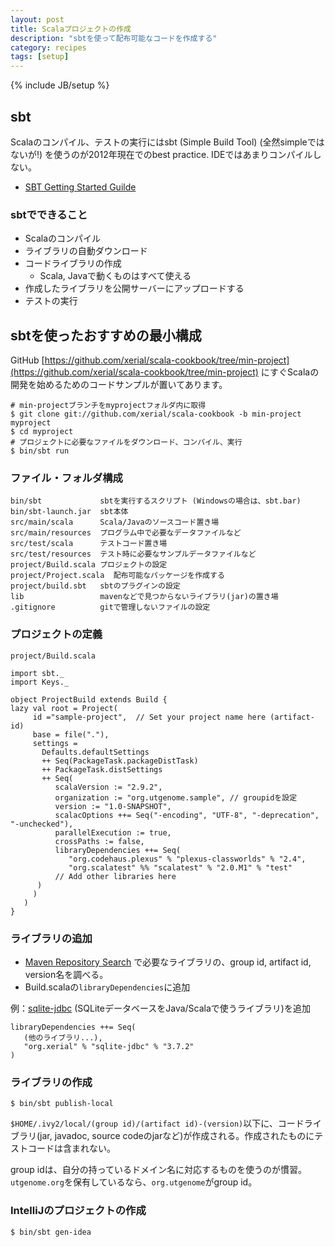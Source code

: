 ```yaml
---
layout: post
title: Scalaプロジェクトの作成
description: "sbtを使って配布可能なコードを作成する"
category: recipes
tags: [setup]
---
```

{% include JB/setup %}

## sbt

Scalaのコンパイル、テストの実行にはsbt (Simple Build Tool) (全然simpleではないが!) を使うのが2012年現在でのbest practice. IDEではあまりコンパイルしない。

* [SBT Getting Started Guilde](https://github.com/harrah/xsbt/wiki/Getting-Started-Welcome) 

### sbtでできること

* Scalaのコンパイル
* ライブラリの自動ダウンロード
* コードライブラリの作成
  * Scala, Javaで動くものはすべて使える
* 作成したライブラリを公開サーバーにアップロードする
* テストの実行

## sbtを使ったおすすめの最小構成

GitHub [https://github.com/xerial/scala-cookbook/tree/min-project](https://github.com/xerial/scala-cookbook/tree/min-project) にすぐScalaの開発を始めるためのコードサンプルが置いてあります。

	# min-projectブランチをmyprojectフォルダ内に取得
	$ git clone git://github.com/xerial/scala-cookbook -b min-project myproject
	$ cd myproject
	# プロジェクトに必要なファイルをダウンロード、コンパイル、実行
	$ bin/sbt run

### ファイル・フォルダ構成

	bin/sbt             sbtを実行するスクリプト (Windowsの場合は、sbt.bar)
	bin/sbt-launch.jar  sbt本体
	src/main/scala      Scala/Javaのソースコード置き場
	src/main/resources  プログラム中で必要なデータファイルなど
	src/test/scala      テストコード置き場
	src/test/resources  テスト時に必要なサンプルデータファイルなど
	project/Build.scala プロジェクトの設定
	project/Project.scala  配布可能なパッケージを作成する
	project/build.sbt   sbtのプラグインの設定
    lib                 mavenなどで見つからないライブラリ(jar)の置き場
	.gitignore          gitで管理しないファイルの設定
	

### プロジェクトの定義

```project/Build.scala```

	import sbt._
	import Keys._

	object ProjectBuild extends Build {
    lazy val root = Project(
         id ="sample-project",  // Set your project name here (artifact-id)
         base = file("."),
         settings = 
           Defaults.defaultSettings 
           ++ Seq(PackageTask.packageDistTask) 
           ++ PackageTask.distSettings 
           ++ Seq(
           	  scalaVersion := "2.9.2",
    	      organization := "org.utgenome.sample", // groupidを設定
           	  version := "1.0-SNAPSHOT",
           	  scalacOptions ++= Seq("-encoding", "UTF-8", "-deprecation", "-unchecked"),
        	  parallelExecution := true,
        	  crossPaths := false,
           	  libraryDependencies ++= Seq(
    	         "org.codehaus.plexus" % "plexus-classworlds" % "2.4",
                 "org.scalatest" %% "scalatest" % "2.0.M1" % "test"
    	      // Add other libraries here
    	  )
         )
       )
    }


### ライブラリの追加
* [Maven Repository Search](http://search.maven.org/) で必要なライブラリの、group id, artifact id, version名を調べる。
* Build.scalaの```libraryDependencies```に追加
  
例：[sqlite-jdbc](http://www.xerial.org/trac/Xerial/wiki/SQLiteJDBC) (SQLiteデータベースをJava/Scalaで使うライブラリ)を追加
	
	libraryDependencies ++= Seq(
	   (他のライブラリ...), 
	   "org.xerial" % "sqlite-jdbc" % "3.7.2"
	) 


### ライブラリの作成

	$ bin/sbt publish-local
	
```$HOME/.ivy2/local/(group id)/(artifact id)-(version)```以下に、コードライブラリ(jar, javadoc, source codeのjarなど)が作成される。作成されたものにテストコードは含まれない。

group idは、自分の持っているドメイン名に対応するものを使うのが慣習。```utgenome.org```を保有しているなら、```org.utgenome```がgroup id。 


### IntelliJのプロジェクトの作成

	$ bin/sbt gen-idea
	




